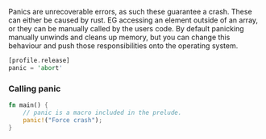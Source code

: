Panics are unrecoverable errors, as such these guarantee a crash.
These can either be caused by rust. EG accessing an element outside of an array, or they can be manually called by the users code. 
By default panicking manually unwinds and cleans up memory, but you can change this behaviour and push those responsibilities onto the operating system.
```rust
[profile.release]
panic = 'abort'
```

### Calling panic
```rust
fn main() {
	// panic is a macro included in the prelude.
	panic!("Force crash");
}
```

